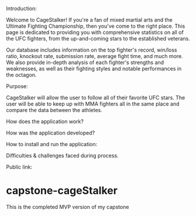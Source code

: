 Introduction: 

Welcome to CageStalker! If you're a fan of mixed martial arts and the Ultimate Fighting Championship, then you've come to the right place. This page is dedicated to providing you with comprehensive statistics on all of the UFC fighters, from the up-and-coming stars to the established veterans.

Our database includes information on the top fighter's record, win/loss ratio, knockout rate, submission rate, average fight time, and much more. We also provide in-depth analysis of each fighter's strengths and weaknesses, as well as their fighting styles and notable performances in the octagon.

Purpose:

CageStalker will allow the user to follow all of their favorite UFC stars. The user will be able to keep up with MMA fighters all in the same place and compare the data between the athletes.

How does the application work?


How was the application developed?


How to install and run the application:


Difficulties & challenges faced during process.


Public link:

# capstone-cageStalker
This is the completed MVP version of my capstone
